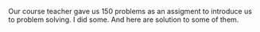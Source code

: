 Our course teacher gave us 150 problems as an assigment to introduce us to problem solving.
I did some. And here are solution to some of them.
